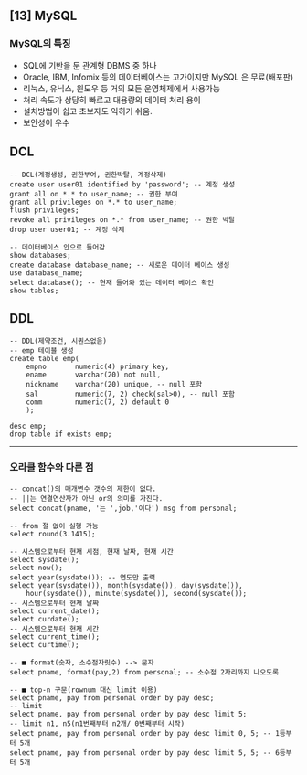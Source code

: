 ## [13] MySQL

### MySQL의 특징

- SQL에 기반을 둔 관계형 DBMS 중 하나
- Oracle, IBM, Infomix 등의 데이터베이스는 고가이지만 MySQL 은 무료(배포판)
- 리눅스, 유닉스, 윈도우 등 거의 모든 운영체제에서 사용가능
- 처리 속도가 상당히 빠르고 대용량의 데이터 처리 용이
- 설치방법이 쉽고 초보자도 익히기 쉬움.
- 보안성이 우수



## DCL

```mysql
-- DCL(계정생성, 권한부여, 권한박탈, 계정삭제)
create user user01 identified by 'password'; -- 계정 생성
grant all on *.* to user_name; -- 권한 부여
grant all privileges on *.* to user_name;
flush privileges;
revoke all privileges on *.* from user_name; -- 권한 박탈
drop user user01; -- 계정 삭제

-- 데이터베이스 안으로 들어감
show databases;
create database database_name; -- 새로운 데이터 베이스 생성
use database_name;
select database(); -- 현재 들어와 있는 데이터 베이스 확인
show tables;
```



## DDL

```mysql
-- DDL(제약조건, 시퀀스없음)
-- emp 테이블 생성
create table emp(
	empno		numeric(4) primary key,
    ename		varchar(20) not null,
    nickname	varchar(20) unique, -- null 포함
    sal			numeric(7, 2) check(sal>0), -- null 포함
    comm		numeric(7, 2) default 0
    );
    
desc emp;
drop table if exists emp;
```

----



### 오라클 함수와 다른 점

```mysql
-- concat()의 매개변수 갯수의 제한이 없다.
-- ||는 연결연산자가 아닌 or의 의미를 가진다.
select concat(pname, '는 ',job,'이다') msg from personal;

-- from 절 없이 실행 가능
select round(3.1415);

-- 시스템으로부터 현재 시점, 현재 날짜, 현재 시간
select sysdate();
select now();
select year(sysdate()); -- 연도만 출력
select year(sysdate()), month(sysdate()), day(sysdate()), 
	hour(sysdate()), minute(sysdate()), second(sysdate());
-- 시스템으로부터 현재 날짜
select current_date();
select curdate();
-- 시스템으로부터 현재 시간
select current_time();
select curtime();

-- ■ format(숫자, 소수점자릿수) --> 문자
select pname, format(pay,2) from personal; -- 소수점 2자리까지 나오도록

-- ■ top-n 구문(rownum 대신 limit 이용)
select pname, pay from personal order by pay desc;
-- limit
select pname, pay from personal order by pay desc limit 5;
-- limit n1, n5(n1번째부터 n2개/ 0번째부터 시작)
select pname, pay from personal order by pay desc limit 0, 5; -- 1등부터 5개
select pname, pay from personal order by pay desc limit 5, 5; -- 6등부터 5개
```
